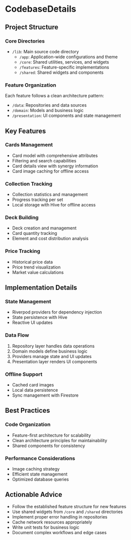 # CodebaseDetails

## Project Structure

### Core Directories
- `/lib`: Main source code directory
  - `/app`: Application-wide configurations and theme
  - `/core`: Shared utilities, services, and widgets
  - `/features`: Feature-specific implementations
  - `/shared`: Shared widgets and components

### Feature Organization
Each feature follows a clean architecture pattern:
- `/data`: Repositories and data sources
- `/domain`: Models and business logic
- `/presentation`: UI components and state management

## Key Features

### Cards Management
- Card model with comprehensive attributes
- Filtering and search capabilities
- Card details view with synergy information
- Card image caching for offline access

### Collection Tracking
- Collection statistics and management
- Progress tracking per set
- Local storage with Hive for offline access

### Deck Building
- Deck creation and management
- Card quantity tracking
- Element and cost distribution analysis

### Price Tracking
- Historical price data
- Price trend visualization
- Market value calculations

## Implementation Details

### State Management
- Riverpod providers for dependency injection
- State persistence with Hive
- Reactive UI updates

### Data Flow
1. Repository layer handles data operations
2. Domain models define business logic
3. Providers manage state and UI updates
4. Presentation layer renders UI components

### Offline Support
- Cached card images
- Local data persistence
- Sync management with Firestore

## Best Practices

### Code Organization
- Feature-first architecture for scalability
- Clean architecture principles for maintainability
- Shared components for consistency

### Performance Considerations
- Image caching strategy
- Efficient state management
- Optimized database queries

## Actionable Advice
- Follow the established feature structure for new features
- Use shared widgets from `/core` and `/shared` directories
- Implement proper error handling in repositories
- Cache network resources appropriately
- Write unit tests for business logic
- Document complex workflows and edge cases
